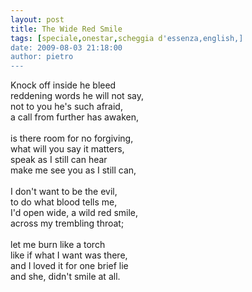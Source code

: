 ```yaml
---
layout: post
title: The Wide Red Smile
tags: [speciale,onestar,scheggia d'essenza,english,]
date: 2009-08-03 21:18:00
author: pietro
---
```

Knock off inside he bleed<br/>reddening words he will not say,<br/>not to you he's such afraid,<br/>a call from further has awaken,<br/><br/>is there room for no forgiving,<br/>what will you say it matters,<br/>speak as I still can hear<br/>make me see you as I still can,<br/><br/>I don't want to be the evil,<br/>to do what blood tells me,<br/>I'd open wide, a wild red smile,<br/>across my trembling throat;<br/><br/>let me burn like a torch<br/>like if what I want was there,<br/>and I loved it for one brief lie<br/>and she, didn't smile at all.
